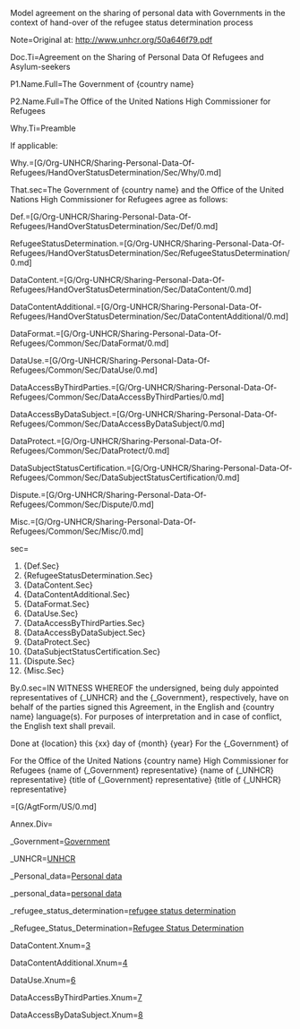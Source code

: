 Model agreement on the sharing of personal data with Governments in the context of hand-over of the refugee status determination process

Note=Original at: <a href="http://www.unhcr.org/50a646f79.pdf">http://www.unhcr.org/50a646f79.pdf</a>

Doc.Ti=Agreement on the Sharing of Personal Data Of Refugees and Asylum-seekers

P1.Name.Full=The Government of {country name}

P2.Name.Full=The Office of the United Nations High Commissioner for Refugees

Why.Ti=Preamble

If applicable:


Why.=[G/Org-UNHCR/Sharing-Personal-Data-Of-Refugees/HandOverStatusDetermination/Sec/Why/0.md]


That.sec=The Government of {country name} and the Office of the United Nations High Commissioner for Refugees agree as follows:


Def.=[G/Org-UNHCR/Sharing-Personal-Data-Of-Refugees/HandOverStatusDetermination/Sec/Def/0.md]

RefugeeStatusDetermination.=[G/Org-UNHCR/Sharing-Personal-Data-Of-Refugees/HandOverStatusDetermination/Sec/RefugeeStatusDetermination/0.md]

DataContent.=[G/Org-UNHCR/Sharing-Personal-Data-Of-Refugees/HandOverStatusDetermination/Sec/DataContent/0.md]

DataContentAdditional.=[G/Org-UNHCR/Sharing-Personal-Data-Of-Refugees/HandOverStatusDetermination/Sec/DataContentAdditional/0.md]

DataFormat.=[G/Org-UNHCR/Sharing-Personal-Data-Of-Refugees/Common/Sec/DataFormat/0.md]

DataUse.=[G/Org-UNHCR/Sharing-Personal-Data-Of-Refugees/Common/Sec/DataUse/0.md]

DataAccessByThirdParties.=[G/Org-UNHCR/Sharing-Personal-Data-Of-Refugees/Common/Sec/DataAccessByThirdParties/0.md]

DataAccessByDataSubject.=[G/Org-UNHCR/Sharing-Personal-Data-Of-Refugees/Common/Sec/DataAccessByDataSubject/0.md]

DataProtect.=[G/Org-UNHCR/Sharing-Personal-Data-Of-Refugees/Common/Sec/DataProtect/0.md]

DataSubjectStatusCertification.=[G/Org-UNHCR/Sharing-Personal-Data-Of-Refugees/Common/Sec/DataSubjectStatusCertification/0.md]

Dispute.=[G/Org-UNHCR/Sharing-Personal-Data-Of-Refugees/Common/Sec/Dispute/0.md]

Misc.=[G/Org-UNHCR/Sharing-Personal-Data-Of-Refugees/Common/Sec/Misc/0.md]


sec=<ol class="secs-and"><li>{Def.Sec}<li>{RefugeeStatusDetermination.Sec}<li>{DataContent.Sec}<li>{DataContentAdditional.Sec}<li>{DataFormat.Sec}<li>{DataUse.Sec}<li>{DataAccessByThirdParties.Sec}<li>{DataAccessByDataSubject.Sec}<li>{DataProtect.Sec}<li>{DataSubjectStatusCertification.Sec}<li>{Dispute.Sec}<li>{Misc.Sec}</ol>


By.0.sec=IN WITNESS WHEREOF the undersigned, being duly appointed representatives of {_UNHCR} and the {_Government}, respectively, have on behalf of the parties signed this Agreement, in the English and {country name} language(s). For purposes of interpretation and in case of conflict, the English text shall prevail.

Done at {location} this {xx} day of {month} {year} For the {_Government} of

For the Office of the United Nations {country name} High Commissioner for Refugees {name of {_Government} representative} {name of {_UNHCR} representative} {title of {_Government} representative} {title of {_UNHCR} representative}

=[G/AgtForm/US/0.md]

Annex.Div=</i>

_Government=<a href='#Def.Government.sec' class='definedterm'>Government</a>

_UNHCR=<a href='#Def.UNHCR.sec' class='definedterm'>UNHCR</a>

_Personal_data=<a href='#Def.Personal_data.sec' class='definedterm'>Personal data</a>

_personal_data=<a href='#Def.Personal_data.sec' class='definedterm'>personal data</a>

_refugee_status_determination=<a href='#Def.Refugee_Status_Determination.sec' class='definedterm'>refugee status determination</a>

_Refugee_Status_Determination=<a href='#Def.Refugee_Status_Determination.sec' class='definedterm'>Refugee Status Determination</a>
  
DataContent.Xnum=<a href='#DataContent.Sec' class='xref'>3</a>

DataContentAdditional.Xnum=<a href='#DataContentAdditional.Sec' class='xref'>4</a>

DataUse.Xnum=<a href='#DataUse.Sec' class='xref'>6</a>

DataAccessByThirdParties.Xnum=<a href='#DataAccessByThirdParties.Sec' class='xref'>7</a>

DataAccessByDataSubject.Xnum=<a href='#DataAccessByDataSubject.Sec' class='xref'>8</a>
